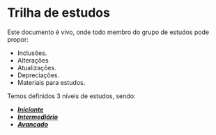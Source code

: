 # Trilha de estudos
Este documento é vivo, onde todo membro do grupo de estudos pode propor:

- Inclusões.
- Alterações
- Atualizações.
- Depreciações.
- Materiais para estudos.

Temos definidos 3 níveis de estudos, sendo:

- [***Iniciante***](iniciante.md)
- [***Intermediário***](intermediario.md)
- [***Avançado***](avancado.md)
